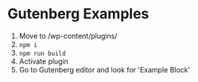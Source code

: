 # Gutenberg Examples

1. Move to /wp-content/plugins/
2. `npm i`
3. `npm run build`
4. Activate plugin
5. Go to Gutenberg editor and look for 'Example Block'
